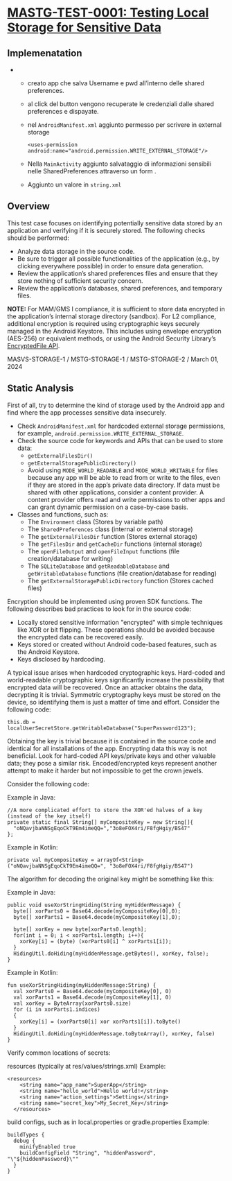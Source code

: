 # [MASTG-TEST-0001: Testing Local Storage for Sensitive Data](https://mas.owasp.org/MASTG/tests/android/MASVS-STORAGE/MASTG-TEST-0001)

## Implemenatation
- 
    - creato app che salva Username e pwd all’interno delle shared preferences.
    - al click del button vengono recuperate le credenziali dalle shared preferences e dispayate.
    - nel `AndroidManifest.xml` aggiunto permesso per scrivere in external storage
        
        `<uses-permission android:name="android.permission.WRITE_EXTERNAL_STORAGE"/>`
        
    - Nella `MainActivity` aggiunto salvataggio di informazioni sensibili nelle SharedPreferences attraverso un form .
    - Aggiunto un valore in `string.xml`
    
## Overview

This test case focuses on identifying potentially sensitive data stored by an application and verifying if it is securely stored. The following checks should be performed:

- Analyze data storage in the source code.
- Be sure to trigger all possible functionalities of the application (e.g., by clicking everywhere possible) in order to ensure data generation.
- Review the application’s shared preferences files and ensure that they store nothing of sufficient security concern.
- Review the application’s databases, shared preferences, and temporary files.

**NOTE:** For MAM/GMS I compliance, it is sufficient to store data encrypted in the application’s internal storage directory (sandbox). For L2 compliance, additional encryption is required using cryptographic keys securely managed in the Android Keystore. This includes using envelope encryption (AES-256) or equivalent methods, or using the Android Security Library’s [EncryptedFile API](https://developer.android.com/reference/androidx/security/crypto/EncryptedFile).

MASVS-STORAGE-1 / MSTG-STORAGE-1 / MSTG-STORAGE-2 / March 01, 2024
## Static Analysis

First of all, try to determine the kind of storage used by the Android app and find where the app processes sensitive data insecurely.

- Check `AndroidManifest.xml` for hardcoded external storage permissions, for example, `android.permission.WRITE_EXTERNAL_STORAGE`.
- Check the source code for keywords and APIs that can be used to store data:
  - `getExternalFilesDir()`
  - `getExternalStoragePublicDirectory()`
  - Avoid using `MODE_WORLD_READABLE` and `MODE_WORLD_WRITABLE` for files because any app will be able to read from or write to the files, even if they are stored in the app’s private data directory. If data must be shared with other applications, consider a content provider. A content provider offers read and write permissions to other apps and can grant dynamic permission on a case-by-case basis.
- Classes and functions, such as:
  - The `Environment` class (Stores by variable path)
  - The `SharedPreferences` class (internal or external storage)
  - The `getExternalFilesDir` function (Stores external storage)
  - The `getFilesDir` and `getCacheDir` functions (internal storage)
  - The `openFileOutput` and `openFileInput` functions (file creation/database for writing)
  - The `SQLiteDatabase` and `getReadableDatabase` and `getWritableDatabase` functions (file creation/database for reading)
  - The `getExternalStoragePublicDirectory` function (Stores cached files)

Encryption should be implemented using proven SDK functions. The following describes bad practices to look for in the source code:

- Locally stored sensitive information "encrypted" with simple techniques like XOR or bit flipping. These operations should be avoided because the encrypted data can be recovered easily.
- Keys stored or created without Android code-based features, such as the Android Keystore.
- Keys disclosed by hardcoding.

A typical issue arises when hardcoded cryptographic keys. Hard-coded and world-readable cryptographic keys significantly increase the possibility that encrypted data will be recovered. Once an attacker obtains the data, decrypting it is trivial. Symmetric cryptography keys must be stored on the device, so identifying them is just a matter of time and effort. Consider the following code:
```
this.db = localUserSecretStore.getWritableDatabase("SuperPassword123");
```
Obtaining the key is trivial because it is contained in the source code and identical for all installations of the app. Encrypting data this way is not beneficial. Look for hard-coded API keys/private keys and other valuable data; they pose a similar risk. Encoded/encrypted keys represent another attempt to make it harder but not impossible to get the crown jewels.

Consider the following code:

Example in Java:
```
//A more complicated effort to store the XOR'ed halves of a key (instead of the key itself)
private static final String[] myCompositeKey = new String[]{
  "oNQavjbaNNSgEqoCkT9Em4imeQQ=","3o8eFOX4ri/F8fgHgiy/BS47"
};
```
Example in Kotlin:
```
private val myCompositeKey = arrayOf<String>("oNQavjbaNNSgEqoCkT9Em4imeQQ=", "3o8eFOX4ri/F8fgHgiy/BS47")
```
The algorithm for decoding the original key might be something like this:

Example in Java:
```
public void useXorStringHiding(String myHiddenMessage) {
  byte[] xorParts0 = Base64.decode(myCompositeKey[0],0);
  byte[] xorParts1 = Base64.decode(myCompositeKey[1],0);

  byte[] xorKey = new byte[xorParts0.length];
  for(int i = 0; i < xorParts1.length; i++){
    xorKey[i] = (byte) (xorParts0[i] ^ xorParts1[i]);
  }
  HidingUtil.doHiding(myHiddenMessage.getBytes(), xorKey, false);
}
```
Example in Kotlin:
```
fun useXorStringHiding(myHiddenMessage:String) {
  val xorParts0 = Base64.decode(myCompositeKey[0], 0)
  val xorParts1 = Base64.decode(myCompositeKey[1], 0)
  val xorKey = ByteArray(xorParts0.size)
  for (i in xorParts1.indices)
  {
    xorKey[i] = (xorParts0[i] xor xorParts1[i]).toByte()
  }
  HidingUtil.doHiding(myHiddenMessage.toByteArray(), xorKey, false)
}
```
Verify common locations of secrets:

resources (typically at res/values/strings.xml) Example:
```
<resources>
    <string name="app_name">SuperApp</string>
    <string name="hello_world">Hello world!</string>
    <string name="action_settings">Settings</string>
    <string name="secret_key">My_Secret_Key</string>
  </resources>
  ```

build configs, such as in local.properties or gradle.properties Example:
```
buildTypes {
  debug {
    minifyEnabled true
    buildConfigField "String", "hiddenPassword", "\"${hiddenPassword}\""
  }
}
```